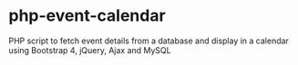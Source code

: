 # php-event-calendar
PHP script to fetch event details from a database and display in a calendar using Bootstrap 4, jQuery, Ajax and MySQL
